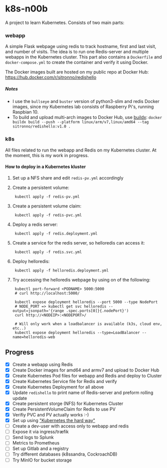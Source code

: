 # k8s-n00b

A project to learn Kubernetes. Consists of two main parts:

### webapp

A simple Flask webpage using redis to track hostname, first and last visit, and number of visits. The idea is to run one Redis-server and multiple webapps in the Kubernetes cluster.
This part also contains a `Dockerfile` and `docker-compose.yml` to create the container and verify it using Docker.

The Docker images built are hosted on my public repo at Docker Hub: https://hub.docker.com/r/sitronno/redishello

##### Notes

- I use the `bullseye` and `buster` version of python3-slim and redis Docker images, since my Kubernetes lab consists of Raspberry Pi's, running Raspbian 10.
- To build and upload multi-arch images to Docker Hub, use [buildx](https://github.com/docker/buildx): `docker buildx build --push --platform linux/arm/v7,linux/amd64 --tag sitronno/redishello:v1.0 .`

### k8s

All files related to run the webapp and Redis on my Kubernetes cluster. At the moment, this is my work in progress.

#### How to deploy in a Kubernetes kluster

1. Set up a NFS share and edit `redis-pv.yml` accordingly
1. Create a persistent volume:

        kubectl apply -f redis-pv.yml

1. Create a persistent volume claim:

        kubectl apply -f redis-pvc.yml

1. Deploy a redis server:

        kubectl apply -f redis.deployment.yml 

1. Create a service for the redis server, so helloredis can access it:

        kubectl apply -f redis.svc.yml

1. Deploy helloredis:

        kubectl apply -f helloredis.deployment.yml

1. Try accessing the helloredis webpage by using on of the following:

        kubectl port-forward <PODNAME> 5000:5000
        # curl http://localhost:5000/
        
        kubectl expose deployment helloredis --port 5000 --type NodePort
        # NODE_PORT => kubectl get svc helloredis --output=jsonpath='{range .spec.ports[0]}{.nodePort}')
        curl http://<NODEIP>:<NODEPORT>/

        # Will only work when a loadbalancer is available (k3s, cloud env, etc..)
        kubectl expose deployment helloredis --type=LoadBalancer --name=helloredis-web

    
## Progress

- [x] Create a webapp using Redis
- [x] Create Docker images for amd64 and armv7 and upload to Docker Hub
- [x] Create Kubernetes Pod files for webapp and Redis and deploy to Cluster
- [x] Create Kubernetes Service file for Redis and verify
- [x] Create Kubernetes Deployment for all above
- [x] Update `redishello` to print name of Redis-server and preform rolling update
- [x] Create persistent storge (NFS) for Kubernetes Cluster
- [x] Create PersistentVolumeClaim for Redis to use PV
- [x] Verifiy PVC and PV actually works :-)
- [x] Set up using ["Kubernetes the hard way"](https://github.com/kelseyhightower/kubernetes-the-hard-way)
- [ ] Create a dev-user with access only to webapp and redis
- [ ] Expose it via ingress/træfik
- [ ] Send logs to Splunk
- [ ] Metrics to Prometheus
- [ ] Set up Gitlab and a registry
- [ ] Try different databases (k8ssandra, CockroachDB)
- [ ] Try MinIO for bucket storage
